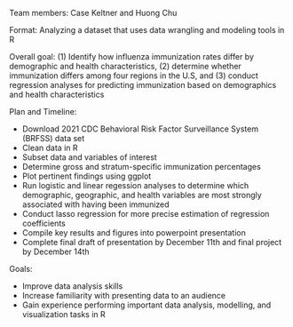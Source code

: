 Team members: Case Keltner and Huong Chu

Format: Analyzing a dataset that uses data wrangling and modeling tools in R

Overall goal: (1) Identify how influenza immunization rates differ by demographic and health characteristics, (2) determine whether immunization differs among four regions in the U.S, and (3) conduct regression analyses for predicting immunization based on demographics and health characteristics 

Plan and Timeline:
  - Download 2021 CDC Behavioral Risk Factor Surveillance System (BRFSS) data set
  - Clean data in R
  - Subset data and variables of interest
  - Determine gross and stratum-specific immunization percentages
  - Plot pertinent findings using ggplot
  - Run logistic and linear regession analyses to determine which demographic, geographic, and health variables are most strongly associated with having been immunized
  - Conduct lasso regression for more precise estimation of regression coefficients
  - Compile key results and figures into powerpoint presentation
  - Complete final draft of presentation by December 11th and final project by December 14th 

Goals:
  - Improve data analysis skills
  - Increase familiarity with presenting data to an audience
  - Gain experience performing important data analysis, modelling, and visualization tasks in R
